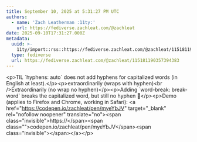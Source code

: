 ```yaml
---
title: September 10, 2025 at 5:31:27 PM UTC
authors:
  - name: 'Zach Leatherman :11ty:'
    url: https://fediverse.zachleat.com/@zachleat
date: 2025-09-10T17:31:27.000Z
metadata:
  uuid: >-
    11ty/import::rss::https://fediverse.zachleat.com/@zachleat/115181190357394383
  type: fediverse
  url: https://fediverse.zachleat.com/@zachleat/115181190357394383
---
```

\<p>TIL \`hyphens: auto\` does not add hyphens for capitalized words (in English at least).\</p>\<p>extraordinarily (wraps with hyphen)\<br />Extraordinarily (no wrap no hyphen)\</p>\<p>Adding \`word-break: break-word\` breaks the capitalized word, but still no hyphen 🤨\</p>\<p>Demo (applies to Firefox and Chrome, working in Safari): \<a href="https://codepen.io/zachleat/pen/myeYbJV" target="\_blank" rel="nofollow noopener" translate="no">\<span class="invisible">https://\</span>\<span class="">codepen.io/zachleat/pen/myeYbJV\</span>\<span class="invisible">\</span>\</a>\</p>